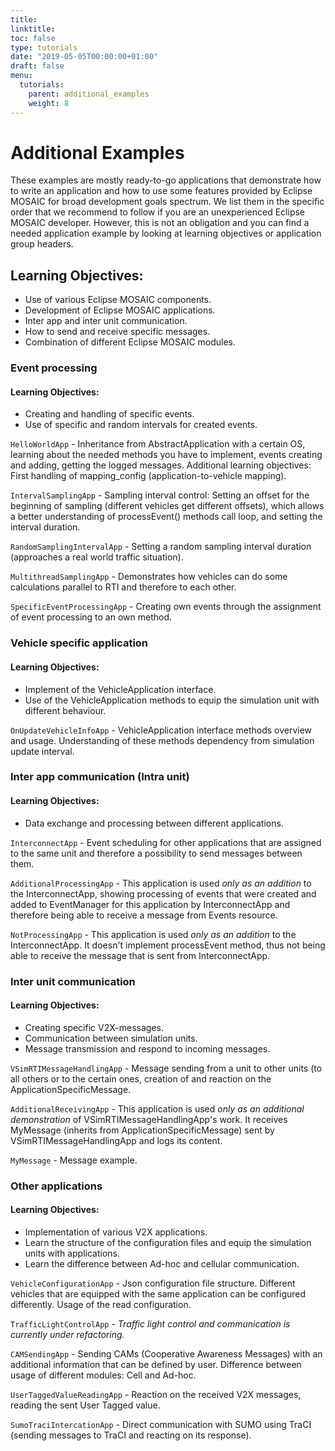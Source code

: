```yaml
---
title:
linktitle:
toc: false
type: tutorials
date: "2019-05-05T00:00:00+01:00"
draft: false
menu:
  tutorials:
    parent: additional_examples
    weight: 8
---
```


# Additional Examples

These examples are mostly ready-to-go applications that demonstrate how to write an application and how to use some features provided by Eclipse MOSAIC for broad development goals spectrum.
We list them in the specific order that we recommend to follow if you are an unexperienced Eclipse MOSAIC developer. However, this is not an obligation and you can find a needed application example by looking at learning objectives or application group headers.

## Learning Objectives:

* Use of various Eclipse MOSAIC components.
* Development of Eclipse MOSAIC applications.
* Inter app and inter unit communication.
* How to send and receive specific messages.
* Combination of different Eclipse MOSAIC modules.

### Event processing

#### Learning Objectives: 
* Creating and handling of specific events.
* Use of specific and random intervals for created events.

`HelloWorldApp` - Inheritance from AbstractApplication with a certain OS, learning about the needed methods you have to implement, events creating and adding, getting the logged messages. 
Additional learning objectives: First handling of mapping_config (application-to-vehicle mapping).

`IntervalSamplingApp` - Sampling interval control: Setting an offset for the beginning of sampling (different vehicles get different offsets), which allows a better understanding of processEvent() methods call loop, and setting the interval duration. 

`RandomSamplingIntervalApp` - Setting a random sampling interval duration (approaches a real world traffic situation). 

`MultithreadSamplingApp` - Demonstrates how vehicles can do some calculations parallel to RTI and therefore to each other. 

`SpecificEventProcessingApp` - Creating own events through the assignment of event processing to an own method.

### Vehicle specific application

#### Learning Objectives: 
* Implement of the VehicleApplication interface.
* Use of the VehicleApplication methods to equip the simulation unit with different behaviour.

`OnUpdateVehicleInfoApp` - VehicleApplication interface methods overview and usage. Understanding of these methods dependency from simulation update interval. 

### Inter app communication (Intra unit)

#### Learning Objectives: 
* Data exchange and processing between different applications.

`InterconnectApp` - Event scheduling for other applications that are assigned to the same unit and therefore a possibility to send messages between them.   

`AdditionalProcessingApp` - This application is used *only as an addition* to the InterconnectApp, showing processing of events that were created and added to EventManager for this application by InterconnectApp and therefore being able to receive a message from Events resource.  

`NotProcessingApp` - This application is used *only as an addition* to the InterconnectApp. It doesn't implement processEvent method, thus not being able to receive the message that is sent from InterconnectApp.

### Inter unit communication

#### Learning Objectives: 
* Creating specific V2X-messages.
* Communication between simulation units.
* Message transmission and respond to incoming messages.

`VSimRTIMessageHandlingApp` - Message sending from a unit to other units (to all others or to the certain ones, creation of and reaction on the ApplicationSpecificMessage.  

`AdditionalReceivingApp` - This application is used *only as an additional demonstration* of VSimRTIMessageHandlingApp's work. It receives MyMessage (inherits from ApplicationSpecificMessage) sent by VSimRTIMessageHandlingApp and logs its content.  

`MyMessage` - Message example. 

###  Other applications

#### Learning Objectives:
* Implementation of various V2X applications.
* Learn the structure of the configuration files and equip the simulation units with applications.
* Learn the difference between Ad-hoc and cellular communication.

`VehicleConfigurationApp` - Json configuration file structure. Different vehicles that are equipped with the same application can be configured differently. Usage of the read configuration.

`TrafficLightControlApp` - *Traffic light control and communication is currently under refactoring.*

`CAMSendingApp` - Sending CAMs (Cooperative Awareness Messages) with an additional information that can be defined by user. Difference between usage of different modules: Cell and Ad-hoc. 

`UserTaggedValueReadingApp` - Reaction on the received V2X messages, reading the sent User Tagged value.

`SumoTraciIntercationApp` - Direct communication with SUMO using TraCI (sending messages to TraCI and reacting on its response). 

